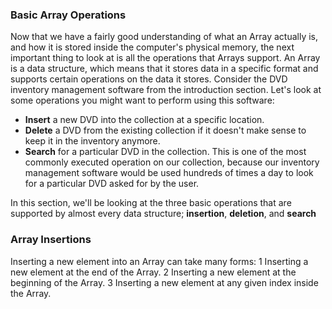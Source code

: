 ### Basic Array Operations
Now that we have a fairly good understanding of what an Array actually is, and how it is stored inside the computer's physical memory, the next important thing to look at is all the operations that Arrays support. An Array is a data structure, which means that it stores data in a specific format and supports certain operations on the data it stores. Consider the DVD inventory management software from the introduction section. Let's look at some operations you might want to perform using this software:

- **Insert** a new DVD into the collection at a specific location.
- **Delete** a DVD from the existing collection if it doesn't make sense to keep it in the inventory anymore.
- **Search** for a particular DVD in the collection. This is one of the most commonly executed operation on our collection, because our inventory management software would be used hundreds of times a day to look for a particular DVD asked for by the user.


In this section, we'll be looking at the three basic operations that are supported by almost every data structure; **insertion**, **deletion**, and **search**


### Array Insertions

Inserting a new element into an Array can take many forms:
1 Inserting a new element at the end of the Array.
2 Inserting a new element at the beginning of the Array.
3 Inserting a new element at any given index inside the Array.

